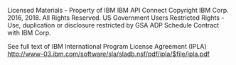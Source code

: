 Licensed Materials - Property of IBM
IBM API Connect
Copyright IBM Corp. 2016, 2018. All Rights Reserved.
US Government Users Restricted Rights - Use, duplication or disclosure
restricted by GSA ADP Schedule Contract with IBM Corp.

See full text of IBM International Program License Agreement (IPLA)
http://www-03.ibm.com/software/sla/sladb.nsf/pdf/ipla/$file/ipla.pdf
